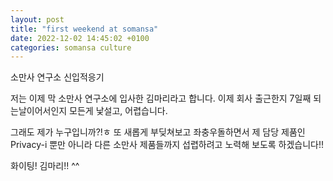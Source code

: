 ```yaml
---
layout: post
title: "first weekend at somansa"
date: 2022-12-02 14:45:02 +0100
categories: somansa culture
---
```


소만사 연구소 신입적응기

저는 이제 막 소만사 연구소에 입사한 김마리라고 합니다.
이제 회사 출근한지 7일째 되는날이어서인지
모든게 낯설고, 어렵습니다.

그래도 제가 누구입니까?!ㅎ
또 새롭게 부딪쳐보고 좌충우돌하면서 
제 담당 제품인 Privacy-i 뿐만 아니라 
다른 소만사 제품들까지 섭렵하려고 노력해 보도록 하겠습니다!!

화이팅! 김마리!! ^^
